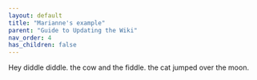 ```yaml
---
layout: default
title: "Marianne's example"
parent: "Guide to Updating the Wiki"
nav_order: 4
has_children: false
---
```

Hey diddle diddle. the cow and the fiddle. the cat jumped over the moon. 
